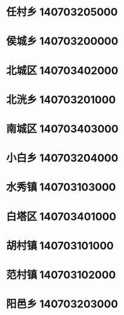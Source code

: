 # 任村乡 140703205000
# 侯城乡 140703200000
# 北城区 140703402000
# 北洸乡 140703201000
# 南城区 140703403000
# 小白乡 140703204000
# 水秀镇 140703103000
# 白塔区 140703401000
# 胡村镇 140703101000
# 范村镇 140703102000
# 阳邑乡 140703203000
